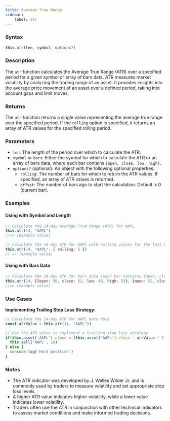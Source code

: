 ```yaml
---
title: Average True Range
sidebar:
    label: atr
---
```


### Syntax

```javascript
this.atr(len, symbol, options?)
```

### Description

The `atr` function calculates the Average True Range (ATR) over a specified period for a given symbol or array of bars data. ATR measures market volatility by analyzing the trading range of an asset. It provides insights into the average price movement of an asset over a defined period, taking into account gaps and limit moves.

### Returns

The `atr` function returns a single value representing the average true range over the specified period. If the `rolling` option is specified, it returns an array of ATR values for the specified rolling period.

### Parameters

- `len`: The length of the period over which to calculate the ATR.
- `symbol` or `bars`: Either the symbol for which to calculate the ATR or an array of bars data, where each bar contains `{open, close, low, high}`.
- `options?` (optional): An object with the following optional properties:
  - `rolling`: The number of bars for which to return the ATR values. If specified, an array of ATR values is returned.
  - `offset`: The number of bars ago to start the calculation. Default is 0 (current bar).

### Examples

#### Using with Symbol and Length

```javascript
// Calculate the 14-day Average True Range (ATR) for AAPL
this.atr(14, "AAPL")
//=> (example value)

// Calculate the 14-day ATR for AAPL with rolling values for the last 5 days
this.atr(14, "AAPL", { rolling: 5 })
// => (example value)
```

#### Using with Bars Data

```javascript
// Calculate the 14-day ATR for bars data (each bar contains {open, close, low, high})
this.atr(14, [{open: 50, close: 52, low: 48, high: 55}, {open: 52, close: 49, low: 47, high: 54}, ...])
//=> (example value)
```

### Use Cases

**Implementing Trailing Stop Loss Strategy:**
```javascript
// Calculate the 14-day ATR for AAPL bars data
const atrValue = this.atr(14, "AAPL"))

// Use the ATR value to implement a trailing stop loss strategy
if(this.asset('AAPL').close < (this.asset('AAPL').close - atrValue * 1.5)) {
  this.sell('AAPL', 10)
} else {
  console.log('Hold position')
}
```

### Notes
- The ATR indicator was developed by J. Welles Wilder Jr. and is commonly used by traders to measure volatility and set appropriate stop loss levels.
- A higher ATR value indicates higher volatility, while a lower value indicates lower volatility.
- Traders often use the ATR in conjunction with other technical indicators to assess market conditions and make informed trading decisions.
